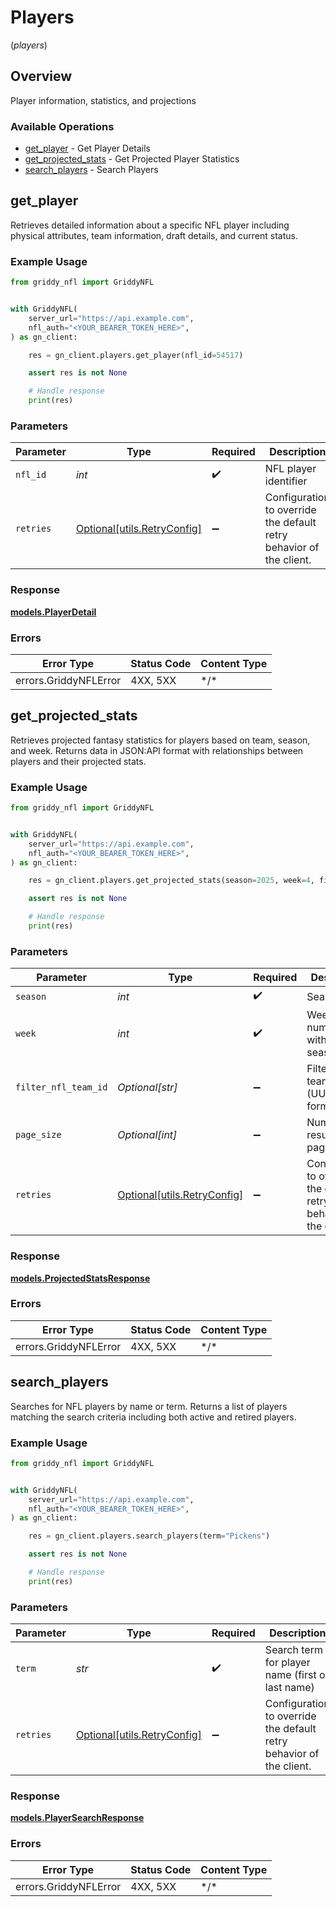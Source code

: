 # Players
(*players*)

## Overview

Player information, statistics, and projections

### Available Operations

* [get_player](#get_player) - Get Player Details
* [get_projected_stats](#get_projected_stats) - Get Projected Player Statistics
* [search_players](#search_players) - Search Players

## get_player

Retrieves detailed information about a specific NFL player including physical attributes,
team information, draft details, and current status.


### Example Usage

<!-- UsageSnippet language="python" operationID="getPlayer" method="get" path="/api/players/player" -->
```python
from griddy_nfl import GriddyNFL


with GriddyNFL(
    server_url="https://api.example.com",
    nfl_auth="<YOUR_BEARER_TOKEN_HERE>",
) as gn_client:

    res = gn_client.players.get_player(nfl_id=54517)

    assert res is not None

    # Handle response
    print(res)

```

### Parameters

| Parameter                                                           | Type                                                                | Required                                                            | Description                                                         | Example                                                             |
| ------------------------------------------------------------------- | ------------------------------------------------------------------- | ------------------------------------------------------------------- | ------------------------------------------------------------------- | ------------------------------------------------------------------- |
| `nfl_id`                                                            | *int*                                                               | :heavy_check_mark:                                                  | NFL player identifier                                               | 54517                                                               |
| `retries`                                                           | [Optional[utils.RetryConfig]](../../models/utils/retryconfig.md)    | :heavy_minus_sign:                                                  | Configuration to override the default retry behavior of the client. |                                                                     |

### Response

**[models.PlayerDetail](../../models/playerdetail.md)**

### Errors

| Error Type            | Status Code           | Content Type          |
| --------------------- | --------------------- | --------------------- |
| errors.GriddyNFLError | 4XX, 5XX              | \*/\*                 |

## get_projected_stats

Retrieves projected fantasy statistics for players based on team, season, and week.
Returns data in JSON:API format with relationships between players and their projected stats.


### Example Usage

<!-- UsageSnippet language="python" operationID="getProjectedStats" method="get" path="/api/players/projectedStats" -->
```python
from griddy_nfl import GriddyNFL


with GriddyNFL(
    server_url="https://api.example.com",
    nfl_auth="<YOUR_BEARER_TOKEN_HERE>",
) as gn_client:

    res = gn_client.players.get_projected_stats(season=2025, week=4, filter_nfl_team_id="10403000-5851-f9d5-da45-78365a05b6b0", page_size=20)

    assert res is not None

    # Handle response
    print(res)

```

### Parameters

| Parameter                                                           | Type                                                                | Required                                                            | Description                                                         | Example                                                             |
| ------------------------------------------------------------------- | ------------------------------------------------------------------- | ------------------------------------------------------------------- | ------------------------------------------------------------------- | ------------------------------------------------------------------- |
| `season`                                                            | *int*                                                               | :heavy_check_mark:                                                  | Season year                                                         | 2025                                                                |
| `week`                                                              | *int*                                                               | :heavy_check_mark:                                                  | Week number within the season                                       | 4                                                                   |
| `filter_nfl_team_id`                                                | *Optional[str]*                                                     | :heavy_minus_sign:                                                  | Filter by NFL team ID (UUID format)                                 | 10403000-5851-f9d5-da45-78365a05b6b0                                |
| `page_size`                                                         | *Optional[int]*                                                     | :heavy_minus_sign:                                                  | Number of results per page                                          |                                                                     |
| `retries`                                                           | [Optional[utils.RetryConfig]](../../models/utils/retryconfig.md)    | :heavy_minus_sign:                                                  | Configuration to override the default retry behavior of the client. |                                                                     |

### Response

**[models.ProjectedStatsResponse](../../models/projectedstatsresponse.md)**

### Errors

| Error Type            | Status Code           | Content Type          |
| --------------------- | --------------------- | --------------------- |
| errors.GriddyNFLError | 4XX, 5XX              | \*/\*                 |

## search_players

Searches for NFL players by name or term. Returns a list of players matching the search criteria
including both active and retired players.


### Example Usage

<!-- UsageSnippet language="python" operationID="searchPlayers" method="get" path="/api/players/search" -->
```python
from griddy_nfl import GriddyNFL


with GriddyNFL(
    server_url="https://api.example.com",
    nfl_auth="<YOUR_BEARER_TOKEN_HERE>",
) as gn_client:

    res = gn_client.players.search_players(term="Pickens")

    assert res is not None

    # Handle response
    print(res)

```

### Parameters

| Parameter                                                           | Type                                                                | Required                                                            | Description                                                         | Example                                                             |
| ------------------------------------------------------------------- | ------------------------------------------------------------------- | ------------------------------------------------------------------- | ------------------------------------------------------------------- | ------------------------------------------------------------------- |
| `term`                                                              | *str*                                                               | :heavy_check_mark:                                                  | Search term for player name (first or last name)                    | Pickens                                                             |
| `retries`                                                           | [Optional[utils.RetryConfig]](../../models/utils/retryconfig.md)    | :heavy_minus_sign:                                                  | Configuration to override the default retry behavior of the client. |                                                                     |

### Response

**[models.PlayerSearchResponse](../../models/playersearchresponse.md)**

### Errors

| Error Type            | Status Code           | Content Type          |
| --------------------- | --------------------- | --------------------- |
| errors.GriddyNFLError | 4XX, 5XX              | \*/\*                 |